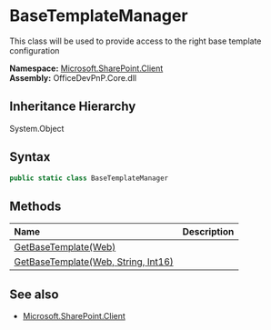 # BaseTemplateManager
This class will be used to provide access to the right base template configuration  

**Namespace:** [Microsoft.SharePoint.Client](Microsoft.SharePoint.Client.md)  
**Assembly:** OfficeDevPnP.Core.dll  
## Inheritance Hierarchy
System.Object  

## Syntax
```C#
public static class BaseTemplateManager
```
## Methods
|**Name**|**Description**|
|:-----|:-----|
| [GetBaseTemplate(Web)](Microsoft.SharePoint.Client.BaseTemplateManager.3fe26ed8.md) | 
| [GetBaseTemplate(Web, String, Int16)](Microsoft.SharePoint.Client.BaseTemplateManager.a2ec7474.md) | 
## See also
- [Microsoft.SharePoint.Client](Microsoft.SharePoint.Client.md)
